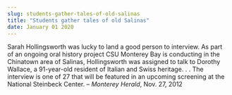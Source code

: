 ```yaml
---
slug: students-gather-tales-of-old-salinas
title: "Students gather tales of old Salinas"
date: January 01 2020
---
```


<p>Sarah Hollingsworth was lucky to land a good person to interview. As part of an ongoing oral history project CSU Monterey Bay is conducting in the Chinatown area of Salinas, Hollingsworth was assigned to talk to Dorothy Wallace, a 91-year-old resident of Italian and Swiss heritage. . . The interview is one of 27 that will be featured in an upcoming screening at the National Steinbeck Center. – <em>Monterey Herald</em>, Nov. 27, 2012
</p>
